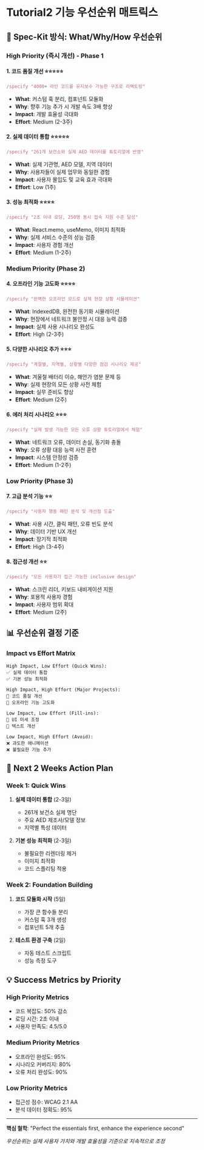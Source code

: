 # Tutorial2 기능 우선순위 매트릭스

## 🎯 **Spec-Kit 방식: What/Why/How 우선순위**

### High Priority (즉시 개선) - Phase 1

#### 1. 코드 품질 개선 ⭐⭐⭐⭐⭐
```typescript
/specify "4000+ 라인 코드를 유지보수 가능한 구조로 리팩토링"
```
- **What**: 커스텀 훅 분리, 컴포넌트 모듈화
- **Why**: 향후 기능 추가 시 개발 속도 3배 향상
- **Impact**: 개발 효율성 극대화
- **Effort**: Medium (2-3주)

#### 2. 실제 데이터 통합 ⭐⭐⭐⭐⭐  
```typescript
/specify "261개 보건소와 실제 AED 데이터를 튜토리얼에 반영"
```
- **What**: 실제 기관명, AED 모델, 지역 데이터
- **Why**: 사용자들이 실제 업무와 동일한 경험
- **Impact**: 사용자 몰입도 및 교육 효과 극대화
- **Effort**: Low (1주)

#### 3. 성능 최적화 ⭐⭐⭐⭐
```typescript
/specify "2초 이내 로딩, 250명 동시 접속 지원 수준 달성"
```
- **What**: React.memo, useMemo, 이미지 최적화
- **Why**: 실제 서비스 수준의 성능 검증
- **Impact**: 사용자 경험 개선
- **Effort**: Medium (1-2주)

### Medium Priority (Phase 2) 

#### 4. 오프라인 기능 고도화 ⭐⭐⭐⭐
```typescript
/specify "완벽한 오프라인 모드로 실제 현장 상황 시뮬레이션"
```
- **What**: IndexedDB, 완전한 동기화 시뮬레이션
- **Why**: 현장에서 네트워크 불안정 시 대응 능력 검증
- **Impact**: 실제 사용 시나리오 완성도
- **Effort**: High (2-3주)

#### 5. 다양한 시나리오 추가 ⭐⭐⭐
```typescript
/specify "계절별, 지역별, 상황별 다양한 점검 시나리오 제공"
```
- **What**: 겨울철 배터리 이슈, 해안가 염분 문제 등
- **Why**: 실제 현장의 모든 상황 사전 체험
- **Impact**: 실무 준비도 향상
- **Effort**: Medium (2주)

#### 6. 에러 처리 시나리오 ⭐⭐⭐
```typescript
/specify "실제 발생 가능한 모든 오류 상황 튜토리얼에서 체험"
```
- **What**: 네트워크 오류, 데이터 손실, 동기화 충돌
- **Why**: 오류 상황 대응 능력 사전 훈련
- **Impact**: 시스템 안정성 검증
- **Effort**: Medium (1-2주)

### Low Priority (Phase 3)

#### 7. 고급 분석 기능 ⭐⭐
```typescript
/specify "사용자 행동 패턴 분석 및 개선점 도출"
```
- **What**: 사용 시간, 클릭 패턴, 오류 빈도 분석
- **Why**: 데이터 기반 UX 개선
- **Impact**: 장기적 최적화
- **Effort**: High (3-4주)

#### 8. 접근성 개선 ⭐⭐
```typescript
/specify "모든 사용자가 접근 가능한 inclusive design"
```
- **What**: 스크린 리더, 키보드 내비게이션 지원
- **Why**: 포용적 사용자 경험
- **Impact**: 사용자 범위 확대
- **Effort**: Medium (2주)

## 📊 **우선순위 결정 기준**

### Impact vs Effort Matrix
```
High Impact, Low Effort (Quick Wins):
✅ 실제 데이터 통합
✅ 기본 성능 최적화

High Impact, High Effort (Major Projects):
🔄 코드 품질 개선
🔄 오프라인 기능 고도화

Low Impact, Low Effort (Fill-ins):
📝 UI 미세 조정
📝 텍스트 개선

Low Impact, High Effort (Avoid):
❌ 과도한 애니메이션
❌ 불필요한 기능 추가
```

## 🚀 **Next 2 Weeks Action Plan**

### Week 1: Quick Wins
1. **실제 데이터 통합** (2-3일)
   - 261개 보건소 실제 명단
   - 주요 AED 제조사/모델 정보
   - 지역별 특성 데이터

2. **기본 성능 최적화** (2-3일)
   - 불필요한 리렌더링 제거
   - 이미지 최적화
   - 코드 스플리팅 적용

### Week 2: Foundation Building  
1. **코드 모듈화 시작** (5일)
   - 가장 큰 함수들 분리
   - 커스텀 훅 3개 생성
   - 컴포넌트 5개 추출

2. **테스트 환경 구축** (2일)
   - 자동 테스트 스크립트
   - 성능 측정 도구

## 💡 **Success Metrics by Priority**

### High Priority Metrics
- 코드 복잡도: 50% 감소
- 로딩 시간: 2초 이내
- 사용자 만족도: 4.5/5.0

### Medium Priority Metrics  
- 오프라인 완성도: 95%
- 시나리오 커버리지: 80%
- 오류 처리 완성도: 90%

### Low Priority Metrics
- 접근성 점수: WCAG 2.1 AA
- 분석 데이터 정확도: 95%

---

**핵심 철학**: "Perfect the essentials first, enhance the experience second"

*우선순위는 실제 사용자 가치와 개발 효율성을 기준으로 지속적으로 조정*